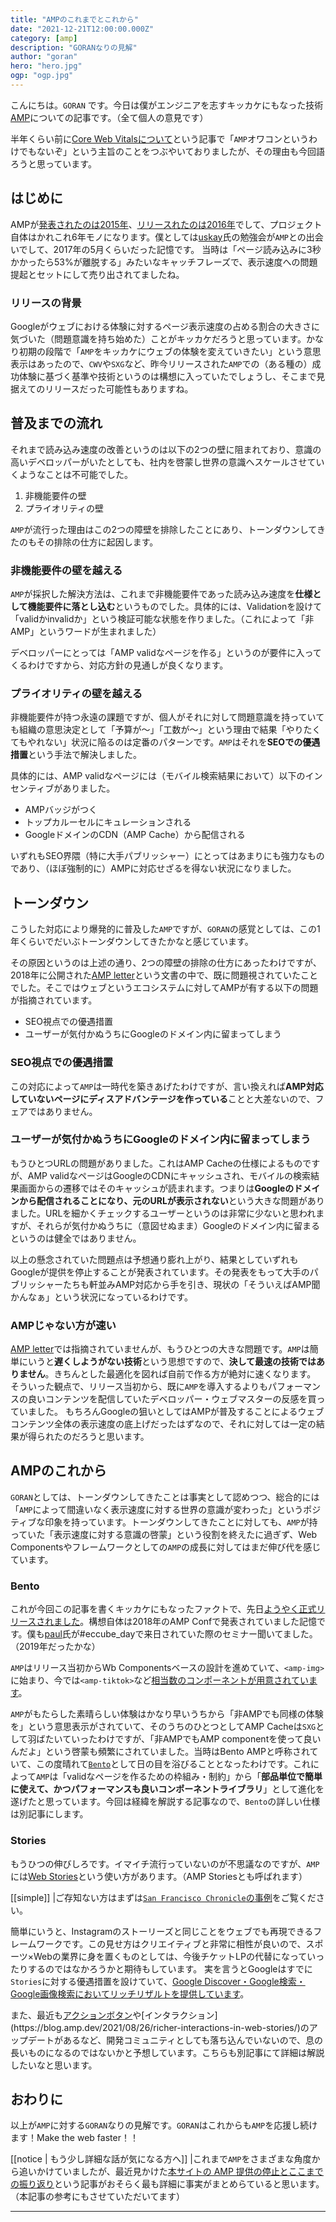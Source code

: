 ```yaml
---
title: "AMPのこれまでとこれから"
date: "2021-12-21T12:00:00.000Z"
category: [amp]
description: "GORANなりの見解"
author: "goran"
hero: "hero.jpg"
ogp: "ogp.jpg"
---
```


こんにちは。`GORAN` です。今日は僕がエンジニアを志すキッカケにもなった技術[AMP](https://amp.dev/)についての記事です。（全て個人の意見です）

半年くらい前に[Core Web Vitalsについて](/core-web-vitals/)という記事で「`AMP`オワコンというわけでもないぞ」という主旨のことをつぶやいておりましたが、その理由も今回語ろうと思っています。

## はじめに
AMPが[発表されたのは2015年](https://blog.google/products/search/introducing-accelerated-mobile-pages/)、[リリースれたのは2016年](https://developers-jp.googleblog.com/2016/02/google-accelerated-mobile-pages.html)でして、プロジェクト自体はかれこれ6年モノになります。僕としては[uskay](https://twitter.com/uskay)氏の勉強会が`AMP`との出会いでして、2017年の5月くらいだった記憶です。
当時は「ページ読み込みに3秒かかったら53%が離脱する」みたいなキャッチフレーズで、表示速度への問題提起とセットにして売り出されてましたね。

### リリースの背景
Googleがウェブにおける体験に対するページ表示速度の占める割合の大きさに気づいた（問題意識を持ち始めた）ことがキッカケだろうと思っています。かなり初期の段階で「`AMP`をキッカケにウェブの体験を変えていきたい」という意思表示はあったので、`CWV`や`SXG`など、昨今リリースされた`AMP`での（ある種の）成功体験に基づく基準や技術というのは構想に入っていたでしょうし、そこまで見据えてのリリースだった可能性もありますね。

## 普及までの流れ
それまで読み込み速度の改善というのは以下の2つの壁に阻まれており、意識の高いデベロッパーがいたとしても、社内を啓蒙し世界の意識へスケールさせていくようなことは不可能でした。

1. 非機能要件の壁
2. プライオリティの壁

`AMP`が流行った理由はこの2つの障壁を排除したことにあり、トーンダウンしてきたのもその排除の仕方に起因します。

### 非機能要件の壁を越える
`AMP`が採択した解決方法は、これまで非機能要件であった読み込み速度を**仕様として機能要件に落とし込む**というものでした。具体的には、Validationを設けて「validかinvalidか」という検証可能な状態を作りました。（これによって「非AMP」というワードが生まれました）

デベロッパーにとっては「AMP validなページを作る」というのが要件に入ってくるわけですから、対応方針の見通しが良くなります。

### プライオリティの壁を越える
非機能要件が持つ永遠の課題ですが、個人がそれに対して問題意識を持っていても組織の意思決定として「予算が〜」「工数が〜」という理由で結果「やりたくてもやれない」状況に陥るのは定番のパターンです。`AMP`はそれを**SEOでの優遇措置**という手法で解決しました。

具体的には、AMP validなページには（モバイル検索結果において）以下のインセンティブがありました。

- AMPバッジがつく
- トップカルーセルにキュレーションされる
- GoogleドメインのCDN（AMP Cache）から配信される

いずれもSEO界隈（特に大手パブリッシャー）にとってはあまりにも強力なものであり、（ほぼ強制的に）AMPに対応せざるを得ない状況になりました。

## トーンダウン
こうした対応により爆発的に普及した`AMP`ですが、`GORAN`の感覚としては、この1年くらいでだいぶトーンダウンしてきたかなと感じています。

その原因というのは上述の通り、2つの障壁の排除の仕方にあったわけですが、2018年に公開された[AMP letter](http://ampletter.org/?lang=ja)という文書の中で、既に問題視されていたことでした。そこではウェブというエコシステムに対してAMPが有する以下の問題が指摘されています。

- SEO視点での優遇措置
- ユーザーが気付かぬうちにGoogleのドメイン内に留まってしまう

### SEO視点での優遇措置
この対応によって`AMP`は一時代を築きあげたわけですが、言い換えれば**AMP対応していないページにディスアドバンテージを作っている**ことと大差ないので、フェアではありません。

### ユーザーが気付かぬうちにGoogleのドメイン内に留まってしまう
もうひとつURLの問題がありました。これはAMP Cacheの仕様によるものですが、AMP validなページはGoogleのCDNにキャッシュされ、モバイルの検索結果画面からの遷移ではそのキャッシュが読まれます。つまりは**Googleのドメインから配信されることになり、元のURLが表示されない**という大きな問題がありました。URLを細かくチェックするユーザーというのは非常に少ないと思われますが、それらが気付かぬうちに（意図せぬまま）Googleのドメイン内に留まるというのは健全ではありません。

以上の懸念されていた問題点は予想通り膨れ上がり、結果としていずれもGoogleが提供を停止することが発表されています。その発表をもって大手のパブリッシャーたちも軒並みAMP対応から手を引き、現状の「そういえばAMP聞かんなぁ」という状況になっているわけです。

### AMPじゃない方が速い
[AMP letter](http://ampletter.org/?lang=ja)では指摘されていませんが、もうひとつの大きな問題です。`AMP`は簡単にいうと**遅くしようがない技術**という思想ですので、**決して最速の技術ではありません**。きちんとした最適化を図れば自前で作る方が絶対に速くなります。
そういった観点で、リリース当初から、既に`AMP`を導入するよりもパフォーマンスの良いコンテンツを配信していたデベロッパー・ウェブマスターの反感を買っていました。
もちろんGoogleの狙いとしてはAMPが普及することによるウェブコンテンツ全体の表示速度の底上げだったはずなので、それに対しては一定の結果が得られたのだろうと思います。

## AMPのこれから
`GORAN`としては、トーンダウンしてきたことは事実として認めつつ、総合的には「`AMP`によって間違いなく表示速度に対する世界の意識が変わった」というポジティブな印象を持っています。トーンダウンしてきたことに対しても、`AMP`が持っていた「表示速度に対する意識の啓蒙」という役割を終えたに過ぎず、Web Componentsやフレームワークとしての`AMP`の成長に対してはまだ伸び代を感じています。

### Bento
これが今回この記事を書くキッカケにもなったファクトで、先日[ようやく正式リリースされました](https://blog.amp.dev/2021/12/08/introducing-bento/)。構想自体は2018年のAMP Confで発表されていました記憶です。僕も[paul](https://twitter.com/pbakaus)氏が#eccube_dayで来日されていた際のセミナー聞いてました。（2019年だったかな）

`AMP`はリリース当初からWb Componentsベースの設計を進めていて、`<amp-img>`に始まり、今では`<amp-tiktok>`など[相当数のコンポーネントが用意されています](https://amp.dev/documentation/components/?format=websites)。

`AMP`がもたらした素晴らしい体験はかなり早いうちから「非AMPでも同様の体験を」という意思表示がされていて、そのうちのひとつとしてAMP Cacheは`SXG`として羽ばたいていったわけですが、「非AMPでもAMP componentを使って良いんだよ」という啓蒙も頻繁にされていました。当時はBento AMPと呼称されていて、この度晴れて[`Bento`](https://bentojs.dev/)として日の目を浴びることとなったわけです。これによって`AMP`は「validなページを作るための枠組み・制約」から「**部品単位で簡単に使えて、かつパフォーマンスも良いコンポーネントライブラリ**」として進化を遂げたと思っています。今回は経緯を解説する記事なので、`Bento`の詳しい仕様は別記事にします。

### Stories
もうひつの伸びしろです。イマイチ流行っていないのが不思議なのですが、`AMP`には[Web Stories](https://amp.dev/about/stories/?_gl=1*1jojev6*_ga*YW1wLTkwT0p2TENFNFJyYVBrRmZ4dVNMcWc.)という使い方があります。（AMP Storiesとも呼ばれます）

[[simple]]
|ご存知ない方はまずは[`San Francisco Chronicle`の事例](https://projects-sfchronicle-com.cdn.ampproject.org/c/s/projects.sfchronicle.com/2019/visuals/camp-fire-ballet/)をご覧ください。

簡単にいうと、Instagramのストーリーズと同じことをウェブでも再現できるフレームワークです。この見せ方はクリエイティブと非常に相性が良いので、スポーツ×Webの業界に身を置くものとしては、今後チケットLPの代替になっていったりするのではなかろうかと期待もしています。
実を言うとGoogleはすでに`Stories`に対する優遇措置を設けていて、[Google Discover・Google検索・Google画像検索においてリッチリザルトを提供しています](https://developers.google.com/search/docs/advanced/appearance/enable-web-stories?hl=ja)。


また、最近も[アクションボタン](https://blog.amp.dev/2021/09/15/web-stories-call-to-action-buttons-get-an-upgrade/?_gl=1*8ykd14*_ga*YW1wLTkwT0p2TENFNFJyYVBrRmZ4dVNMcWc.)や[インタラクション](https://blog.amp.dev/2021/08/26/richer-interactions-in-web-stories/)のアップデートがあるなど、開発コミュニティとしても落ち込んでいないので、息の長いものになるのではないかと予想しています。こちらも別記事にて詳細は解説したいなと思います。

## おわりに
以上が`AMP`に対する`GORAN`なりの見解です。`GORAN`はこれからも`AMP`を応援し続けます！Make the web faster！！

[[notice | もう少し詳細な話が気になる方へ]]
|これまで`AMP`をさまざまな角度から追いかけていましたが、最近見かけた[本サイトの AMP 提供の停止とここまでの振り返り](https://blog.jxck.io/entries/2021-06-26/amp-tone-down.html)という記事がおそらく最も詳細に事実がまとめらていると思います。（本記事の参考にもさせていただいてます）


---